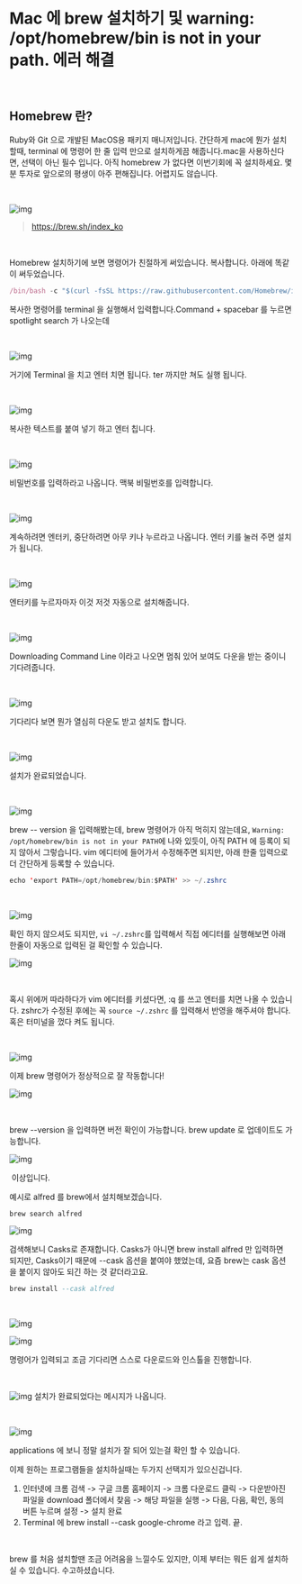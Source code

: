 # Mac 에 brew 설치하기 및 warning: /opt/homebrew/bin is not in your path. 에러 해결

​	

## Homebrew 란?

Ruby와 Git 으로 개발된 MacOS용 패키지 매니저입니다.
간단하게 mac에 뭔가 설치할때, terminal 에 명령어 한 줄 입력 만으로 설치하게끔 해줍니다.mac을 사용하신다면, 선택이 아닌 필수 입니다. 아직 homebrew 가 없다면 이번기회에 꼭 설치하세요. 몇분 투자로 앞으로의 평생이 아주 편해집니다. 어렵지도 않습니다.

​	

![img](https://raw.githubusercontent.com/Shane-Park/markdownBlog/master/OS/mac/brew.assets/img.png)

> https://brew.sh/index_ko

​	

Homebrew 설치하기에 보면 명령어가 친절하게 써있습니다. 복사합니다. 아래에 똑같이 써두었습니다. 

```javascript
/bin/bash -c "$(curl -fsSL https://raw.githubusercontent.com/Homebrew/install/HEAD/install.sh)"
```


복사한 명령어를 terminal 을 실행해서 입력합니다.Command + spacebar 를 누르면 spotlight search 가 나오는데

​	

![img](https://raw.githubusercontent.com/Shane-Park/markdownBlog/master/OS/mac/brew.assets/img-20211024112929369.png)

거기에 Terminal 을 치고 엔터 치면 됩니다. ter 까지만 쳐도 실행 됩니다.

​	

![img](https://raw.githubusercontent.com/Shane-Park/markdownBlog/master/OS/mac/brew.assets/img-20211024112948321.png)

복사한 텍스트를 붙여 넣기 하고 엔터 칩니다.

​		

![img](https://raw.githubusercontent.com/Shane-Park/markdownBlog/master/OS/mac/brew.assets/img-20211024112948342.png)

비밀번호를 입력하라고 나옵니다. 맥북 비밀번호를 입력합니다.

​	

![img](https://raw.githubusercontent.com/Shane-Park/markdownBlog/master/OS/mac/brew.assets/img-20211024112948364.png)

계속하려면 엔터키, 중단하려면 아무 키나 누르라고 나옵니다. 엔터 키를 눌러 주면 설치가 됩니다.

​	

![img](https://raw.githubusercontent.com/Shane-Park/markdownBlog/master/OS/mac/brew.assets/img-20211024112948396.png)

엔터키를 누르자마자 이것 저것 자동으로 설치해줍니다.

​	

![img](https://raw.githubusercontent.com/Shane-Park/markdownBlog/master/OS/mac/brew.assets/img-20211024112948377.png)

Downloading Command Line 이라고 나오면 멈춰 있어 보여도 다운을 받는 중이니 기다려줍니다.

​	

![img](https://raw.githubusercontent.com/Shane-Park/markdownBlog/master/OS/mac/brew.assets/img-20211024112948384.png)

기다리다 보면 뭔가 열심히 다운도 받고 설치도 합니다.

​	

![img](https://raw.githubusercontent.com/Shane-Park/markdownBlog/master/OS/mac/brew.assets/img-20211024112948370.png)

설치가 완료되었습니다.

​	

![img](https://raw.githubusercontent.com/Shane-Park/markdownBlog/master/OS/mac/brew.assets/img-20211024112948375.png)



brew -- version 을 입력해봤는데, brew 명령어가 아직 먹히지 않는데요,
`Warning: /opt/homebrew/bin is not in your PATH`에 나와 있듯이, 아직 PATH 에 등록이 되지 않아서 그렇습니다.
vim 에디터에 들어가서 수정해주면 되지만, 아래 한줄 입력으로 더 간단하게 등록할 수 있습니다.

```java
echo 'export PATH=/opt/homebrew/bin:$PATH' >> ~/.zshrc
```

​	

![img](https://raw.githubusercontent.com/Shane-Park/markdownBlog/master/OS/mac/brew.assets/img-20211024112948370-5042588.png)




확인 하지 않으셔도 되지만, `vi ~/.zshrc`를 입력해서 직접 에디터를 실행해보면 아래 한줄이 자동으로 입력된 걸 확인할 수 있습니다.

![img](https://raw.githubusercontent.com/Shane-Park/markdownBlog/master/OS/mac/brew.assets/img-20211024112948382.png)

​	

혹시 위에꺼 따라하다가 vim 에디터를 키셨다면, :q 를 쓰고 엔터를 치면 나올 수 있습니다.
zshrc가 수정된 후에는 꼭 `source ~/.zshrc` 를 입력해서 반영을 해주셔야 합니다. 혹은 터미널을 껐다 켜도 됩니다.

​	

![img](https://raw.githubusercontent.com/Shane-Park/markdownBlog/master/OS/mac/brew.assets/img-20211024112948427.png)



이제 brew 명령어가 정상적으로 잘 작동합니다!

![img](https://raw.githubusercontent.com/Shane-Park/markdownBlog/master/OS/mac/brew.assets/img-20211024112948452.png)

​	

brew --version 을 입력하면 버전 확인이 가능합니다.
brew update 로 업데이트도 가능합니다.

![img](https://raw.githubusercontent.com/Shane-Park/markdownBlog/master/OS/mac/brew.assets/img-20211024112948445.png)

​	이상입니다.

예시로 alfred 를 brew에서 설치해보겠습니다.

```sql
brew search alfred
```

![img](https://raw.githubusercontent.com/Shane-Park/markdownBlog/master/OS/mac/brew.assets/img-20211024112948447.png)

검색해보니 Casks로 존재합니다. Casks가 아니면 brew install alfred 만 입력하면 되지만, Casks이기 때문에 --cask 옵션을 붙여야 했었는데, 요즘 brew는 cask 옵션을 붙이지 않아도 되긴 하는 것 같더라고요.

```sql
brew install --cask alfred
```

​	

![img](https://raw.githubusercontent.com/Shane-Park/markdownBlog/master/OS/mac/brew.assets/img-20211024112948411.png)

![img](https://raw.githubusercontent.com/Shane-Park/markdownBlog/master/OS/mac/brew.assets/img-20211024112948420.png)

명령어가 입력되고 조금 기다리면 스스로 다운로드와 인스톨을 진행합니다.

​	

![img](https://raw.githubusercontent.com/Shane-Park/markdownBlog/master/OS/mac/brew.assets/img-20211024112948481.png)
설치가 완료되었다는 메시지가 나옵니다.

​	

![img](https://raw.githubusercontent.com/Shane-Park/markdownBlog/master/OS/mac/brew.assets/img-20211024112948490.png)



applications 에 보니 정말 설치가 잘 되어 있는걸 확인 할 수 있습니다.

이제 원하는 프로그램들을 설치하실때는 두가지 선택지가 있으신겁니다.

1. 인터넷에 크롬 검색 -> 구글 크롬 홈페이지 -> 크롬 다운로드 클릭 -> 다운받아진 파일을 download 폴더에서 찾음 -> 해당 파일을 실행 -> 다음, 다음, 확인, 동의 버튼 누르며 설정 -> 설치 완료
2. Terminal 에 brew install --cask google-chrome 라고 입력. 끝. 



​	

brew 를 처음 설치할땐 조금 어려움을 느낄수도 있지만, 이제 부터는 뭐든 쉽게 설치하실 수 있습니다. 수고하셨습니다.

​	